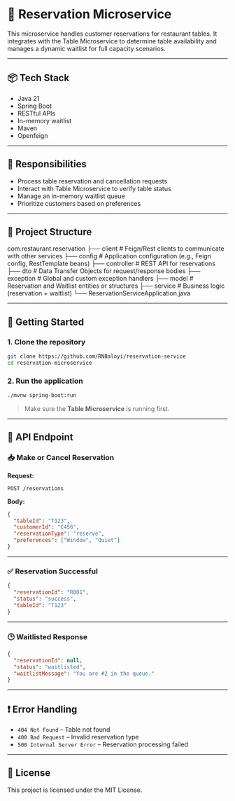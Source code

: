 # 📅 Reservation Microservice

This microservice handles customer reservations for restaurant tables. It integrates with the Table Microservice to determine table availability and manages a dynamic waitlist for full capacity scenarios.

---

## 📦 Tech Stack

- Java 21
- Spring Boot
- RESTful APIs
- In-memory waitlist
- Maven
- Openfeign

---

## 🧭 Responsibilities

- Process table reservation and cancellation requests
- Interact with Table Microservice to verify table status
- Manage an in-memory waitlist queue
- Prioritize customers based on preferences

---

## 📁 Project Structure

com.restaurant.reservation
├── client # Feign/Rest clients to communicate with other services
├── config # Application configuration (e.g., Feign config, RestTemplate beans)
├── controller # REST API for reservations
├── dto # Data Transfer Objects for request/response bodies
├── exception # Global and custom exception handlers
├── model # Reservation and Waitlist entities or structures
├── service # Business logic (reservation + waitlist)
└── ReservationServiceApplication.java

---

## 🚀 Getting Started

### 1. Clone the repository

```bash
git clone https://github.com/RNBaloyi/reservation-service
cd reservation-microservice
```

### 2. Run the application

```bash
./mvnw spring-boot:run
```

> Make sure the **Table Microservice** is running first.

---

## 🔗 API Endpoint

### 📥 Make or Cancel Reservation

**Request:**

```http
POST /reservations
```

**Body:**

```json
{
  "tableId": "T123",
  "customerId": "C456",
  "reservationType": "reserve",
  "preferences": ["Window", "Quiet"]
}
```

---

### ✅ Reservation Successful

```json
{
  "reservationId": "R001",
  "status": "success",
  "tableId": "T123"
}
```

---

### 🕒 Waitlisted Response

```json
{
  "reservationId": null,
  "status": "waitlisted",
  "waitlistMessage": "You are #2 in the queue."
}
```

---

## ❗ Error Handling

- `404 Not Found` – Table not found
- `400 Bad Request` – Invalid reservation type
- `500 Internal Server Error` – Reservation processing failed

---

## 📜 License

This project is licensed under the MIT License.

